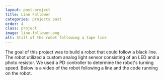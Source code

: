 ```yaml
---
layout: past-project
title: Line Follower
categories: projects past
order: 4
class: project
image: line-follower.png
alt: Still of the robot following a tape line
---
```

The goal of this project was to build a robot that could follow a black line. The robot utilized a custom analog light sensor consisting of an LED and a photo resistor. We used a PD controller to determine the robot's turning speed. Below is a video of the robot following a line and the code running on the robot.